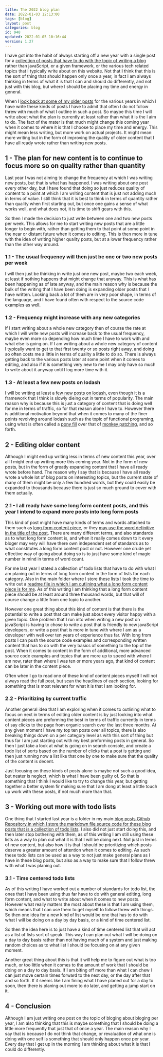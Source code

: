 ```yaml
---
title: The 2022 blog plan
date: 2022-01-03 12:13:00
tags: [blog]
layout: post
categories: blog
id: 948
updated: 2022-01-05 10:16:44
version: 1.27
---
```


I have got into the habit of always starting off a new year with a single post for a [collection of posts that have to do with the topic of writing a blog](/categories/blog/) rather than javaScript, or a given framework, or the various tech related topics that I typically write about on this website. Not that I think that this is the sort of thing that should happen only once a year, in fact I am always thinking in terms of what it is that I can and should do differently, and not just with this blog, but where I should be placing my time and energy in general.

When I [look back at some of my older posts](/categories/blog/) for the various years in which I have write these kinds of posts I have to admit that often I do not follow threw with much of what I outline in such a post. So maybe this time I will write about what the plan is currently at least rather than what it is the I aim to do. The fact of the mater is that much might change this coming year when it comes to where it is that I choose to place my time and energy. This might mean less writing, but more work on actual projects. It might mean more writing but in the form of improving the quality of older content that I have all ready wrote rather than writing new posts.

<!-- more -->


## 1 - The plan for new content is to continue to focus more so on quality rather than quantity

Last year I was not aiming to change the frequency at which I was writing new posts, but that is what has happened. I was writing about one post every other day, but I have found that doing so just reduces quality of content to a point at which I am writing content that is just not adding much in terms of value. I still think that it is best to think in terms of quantity rather than quality when first starting out, but once one gains a sense of what works well, and what does not, it is time to shift gears with this.

So then I made the decision to just write between one and two new posts per week. This allows for me to start writing new posts that are a little longer to begin with, rather than getting them to that point at some point in the near or distant future when it comes to editing. This is then more in tune with the idea of writing higher quality posts, but at a lower frequency rather than the other way around.

### 1.1 - The usual frequency will then just be one or two new posts per week

I will then just be thinking in write just one new post, maybe two each week, at least if nothing happens that might change that anyway. This is what has been happening as of late anyway, and the main reason why is because the bulk of the writing that I have been doing is expanding older posts that I have written. Looking back a lot of them are in very poor shape, in terms of the language, and I have found often with respect to the source code examples as well.

### 1.2 - Frequency might increase with any new categories

If I start writing about a whole new category then of course the rate at which I will write new posts will increase back to the usual frequency, maybe even more so depending how much time I have to work with and what else is going on. If I am writing about a whole new category of content I typically want to get to that first twenty or so posts right away, and doing so often costs me a little in terms of quality a little to do so. There is always getting back to the various posts later at some point when it comes to editing, and also if it is something very new to me I may only have so much to write about it anyway until I log more time with it.

### 1.3 - At least a few new posts on lodash

I will be writing at least a [few new posts on lodash](/2019/02/15/lodash/), even though it is a framework that I think is slowly dieing out in terms of popularity. The main reason why is because this is just a category of content that is doing well for me in terms of traffic, so for that reason alone I have to. However there is additional motivation beyond that when it comes to many of the finer points revolving around lodash such as the topic of functional programing, using what is often called a [pony fill](https://github.com/sindresorhus/ponyfill) over that of [monkey patching](https://developer.mozilla.org/en-US/docs/Glossary/Polyfill), and so forth.

## 2 - Editing older content

Although I might end up writing less in terms of new content this year, over all I might end up writing more this coming year. Not in the form of new posts, but in the form of greatly expanding content that I have all ready wrote before hand. The reason why I say that is because I have all ready wrote a whole lot of blog posts on interesting topics, but the current state of many of them might be only a few hundred words, but they could easily be expanded to thousands because there is just so much ground to cover with them actually.

### 2.1 - I all ready have some long form content posts, and this year I intend to expand more posts into long form posts

This kind of post might have many kinds of terms and words attached to them such as [long form content piece](https://www.wordstream.com/blog/ws/2014/05/05/longform-content), or they [may use the word definitive in the title of the post](https://beabetterblogger.com/how-to-write-a-blog-post/). There are many different terms, and also standards as to what long form content is, and when it really comes down to it every bloger may very will have there own independent set of standards as to what constitutes a long form content post or not. However one crude yet effective way of going about doing so is to just have some kind of magic number in mind in terms of word count.

For me last year I stated a collection of todo lists that have to do with what I am planing out in terms of long form content in the form of lists for each category. Also in the main folder where I store these lists I took the time to write out a [readme file in which I am outlining what a long form content piece is for me](https://github.com/dustinpfister/blog_posts/tree/master/todo/edit-long-form). As of this writing I am thinking that a long form content piece should be at least around three thousand words, but that will of course change a little from one topic to another.

However one great thing about this kind of content is that there is the potential to write a post that can make just about every visitor happy with a given topic. One problem that I run into when writing a new post on javaScript is having to chose to write a post that is friendly to new javaScript developers, or write a post that is more in tune with where I am as a developer with well over ten years of experience thus far. With long from posts I can push the source code examples and corresponding written content that has to do with the very basics of something to the top of the post. When it comes to content in the form of additional, more advanced source code examples and topics that are more up to speed with where I am now, rater than where I was ten or more years ago, that kind of content can be later in the content piece.

Often when I go to read one of these kind of content pieces myself I will not always read the full post, but scan the headlines of each section, looking for something that is most relevant for what it is that I am looking for.

### 2.2 - Prioritizing by current traffic

Another general idea that I am exploring when it comes to outlining what to focus on next in terms of editing older content is by just looking into what content pieces are preforming the best in terms of traffic currently in terms of say clicks to the page from organic search over the last three months. At any given moment I have my top ten posts over all topics, there is also breaking things down on a per category level as with this sort of thing but thus far I am just starting out with my best preforming posts in general. So then I just take a look at what is going on in search console, and create a todo list of sorts based on the number of clicks that a post is getting and then just running now a list like that one by one to make sure that the quality of the content is decent. 

Just focusing on these kinds of posts alone is maybe not such a good idea, but neater is neglect, which is what I have been guilty of. So that is something that I think I would like to try to change this year, but getting together a better system fir making sure that I am dong at least a little touch up work with these posts, if not much more than that.

## 3 - Working out more with todo lists

One thing that I started last year is a folder in my main [blog posts Github Repository in which I store the markdown file source code for these blog posts that is a collection of todo lists](https://github.com/dustinpfister/blog_posts/tree/master/todo). I also did not just start doing this, and then later stop bothering with them, as of this writing I am still using these lists as a way to plan out what it is that I will be doing next. Not just in terms of new content, but also how it is that I should be prioritizing which posts deserve a greater amount of attention when it comes to editing. As such these todo lists can be used as a way to not just make general plans as I have in these blog posts, but also as a way to make sure that I follow threw with what I was planing out.

### 3.1 - Time centered todo lists

As of this writing I have worked out a number of standards for todo list, the ones that I have been using thus far have to do with general editing, long form content, and what to write about when it comes to new posts. However what really matters the most about these is that I am using them, which means that I can use them to get myself to follow threw with things. So then one idea for a new kind of list would be one that has to do with what I will be doing on a day by day basis, or a kind of time centered list.

So then the idea here is to just have a kind of time centered list that will act as a list of lists sort of speak. This way I can plan out what I will be doing on a day to day basis rather than not having much of a system and just making random choices as to what list I should be focusing on at any given moment.

Another great thing about this is that it will help me to figure out what is too much, or too little when it comes to the amount of work that I should be doing on a day to day basis. If I am biting off more than what I can chew I can just move certain times forward to the next day, or the day after that and so forth. If it seems like I am fining what I have planed out for a day to soon, then there is planing out more to do later, and getting a jump start on it.

## 4 - Conclusion

Although I am just writing one post on the topic of bloging about bloging per year, I am also thinking that this is maybe something that I should be doing a little more frequently that just that of once a year. The main reason why I say that is because I do not think that change, or revaluation of what one is doing with one self is something that should only happen once per year. Every day that I get up in the morning I am thinking about what it is that I could do differently.

